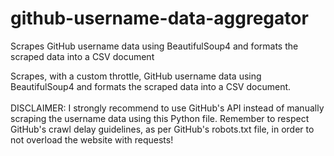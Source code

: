 # github-username-data-aggregator
Scrapes GitHub username data using BeautifulSoup4 and formats the scraped data into a CSV document

Scrapes, with a custom throttle, GitHub username data using BeautifulSoup4 and formats the scraped data into a CSV document.
<br><br>
DISCLAIMER: I strongly recommend to use GitHub's API instead of manually scraping the username data using this Python file. Remember to respect GitHub's crawl delay guidelines, as per GitHub's robots.txt file, in order to not overload the website with requests!
